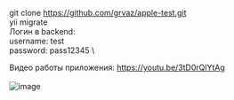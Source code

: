 git clone https://github.com/grvaz/apple-test.git \
yii migrate \
Логин в backend: \
username: test \
password: pass12345 \

Видео работы приложения: https://youtu.be/3tD0rQlYtAg \
\
![image](https://github.com/grvaz/apple-test/assets/2037750/389d03f5-91ac-46b2-9095-40d19ecee13e)
